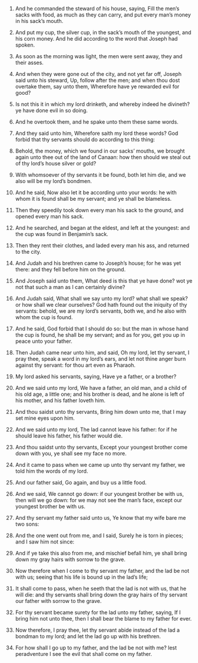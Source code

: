 1. And he commanded the steward of his house, saying, Fill the men’s
sacks with food, as much as they can carry, and put every man’s money
in his sack’s mouth.

2. And put my cup, the silver cup, in the sack’s mouth of the
youngest, and his corn money. And he did according to the word that
Joseph had spoken.

3. As soon as the morning was light, the men were sent away, they
and their asses.

4. And when they were gone out of the city, and not yet far off,
Joseph said unto his steward, Up, follow after the men; and when thou
dost overtake them, say unto them, Wherefore have ye rewarded evil for
good?

5. Is not this it in which my lord drinketh, and whereby
indeed he divineth? ye have done evil in so doing.

6. And he overtook them, and he spake unto them these same words.

7. And they said unto him, Wherefore saith my lord these words? God
forbid that thy servants should do according to this thing:

8. Behold, the money, which we found in our sacks’ mouths, we brought
again unto thee out of the land of Canaan: how then should we steal
out of thy lord’s house silver or gold?

9. With whomsoever of thy
servants it be found, both let him die, and we also will be my lord’s
bondmen.

10. And he said, Now also let it be according unto your words: he
with whom it is found shall be my servant; and ye shall be blameless.

11. Then they speedily took down every man his sack to the ground,
and opened every man his sack.

12. And he searched, and began at the eldest, and left at the
youngest: and the cup was found in Benjamin’s sack.

13. Then they rent their clothes, and laded every man his ass, and
returned to the city.

14. And Judah and his brethren came to Joseph’s house; for he was
yet there: and they fell before him on the ground.

15. And Joseph said unto them, What deed is this that ye have done?
wot ye not that such a man as I can certainly divine?

16. And Judah
said, What shall we say unto my lord? what shall we speak? or how
shall we clear ourselves? God hath found out the iniquity of thy
servants: behold, we are my lord’s servants, both we, and he also with
whom the cup is found.

17. And he said, God forbid that I should do so: but the man in
whose hand the cup is found, he shall be my servant; and as for you,
get you up in peace unto your father.

18. Then Judah came near unto him, and said, Oh my lord, let thy
servant, I pray thee, speak a word in my lord’s ears, and let not
thine anger burn against thy servant: for thou art even as Pharaoh.

19. My lord asked his servants, saying, Have ye a father, or a
brother?

20. And we said unto my lord, We have a father, an old
man, and a child of his old age, a little one; and his brother is
dead, and he alone is left of his mother, and his father loveth him.

21. And thou saidst unto thy servants, Bring him down unto me, that
I may set mine eyes upon him.

22. And we said unto my lord, The lad cannot leave his father: for
if he should leave his father, his father would die.

23. And thou saidst unto thy servants, Except your youngest brother
come down with you, ye shall see my face no more.

24. And it came to pass when we came up unto thy servant my father,
we told him the words of my lord.

25. And our father said, Go again, and buy us a little food.

26. And we said, We cannot go down: if our youngest brother be with
us, then will we go down: for we may not see the man’s face, except
our youngest brother be with us.

27. And thy servant my father said unto us, Ye know that my wife
bare me two sons:

28. And the one went out from me, and I said,
Surely he is torn in pieces; and I saw him not since:

29. And if ye
take this also from me, and mischief befall him, ye shall bring down
my gray hairs with sorrow to the grave.

30. Now therefore when I come to thy servant my father, and the lad
be not with us; seeing that his life is bound up in the lad’s life;

31. It shall come to pass, when he seeth that the lad is not with
us, that he will die: and thy servants shall bring down the gray hairs
of thy servant our father with sorrow to the grave.

32. For thy servant became surety for the lad unto my father,
saying, If I bring him not unto thee, then I shall bear the blame to
my father for ever.

33. Now therefore, I pray thee, let thy servant abide instead of the
lad a bondman to my lord; and let the lad go up with his brethren.

34. For how shall I go up to my father, and the lad be not with me?
lest peradventure I see the evil that shall come on my father.